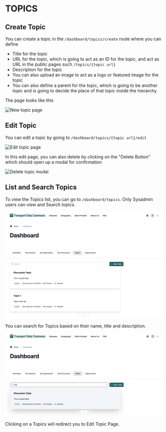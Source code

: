 # TOPICS

## Create Topic

You can create a topic in the `/dashboard/topics/create` route where you can define

- Title for the topic
- URL for the topic, which is going to act as an ID for the topic, and act as URL in the public pages such `/topics/{topic url}`
- Description for the topic
- You can also upload an image to act as a logo or featured image for the topic
- You can also define a parent for the topic, which is going to be another topic and is going to decide the place of that topic inside the hierarchy

The page looks like this

![New topic page](./create.png)

## Edit Topic

You can edit a topic by going to `/dashboard/topics/{topic url}/edit`

![Edit topic page](./edit.png)

In this edit page, you can also delete by clicking on the "Delete Button" which should open up a modal for confirmation

![Delete topic modal](./delete.png)

## List and Search Topics
To view the Topics list, you can go to `/dashboard/topics`.
Only Sysadmin users can view and Search topics.

![List Topics](list.png)

You can search for Topics based on their name, title and description.

![Search Topics](search.png)

Clicking on a Topics will redirect you to Edit Topic Page.
